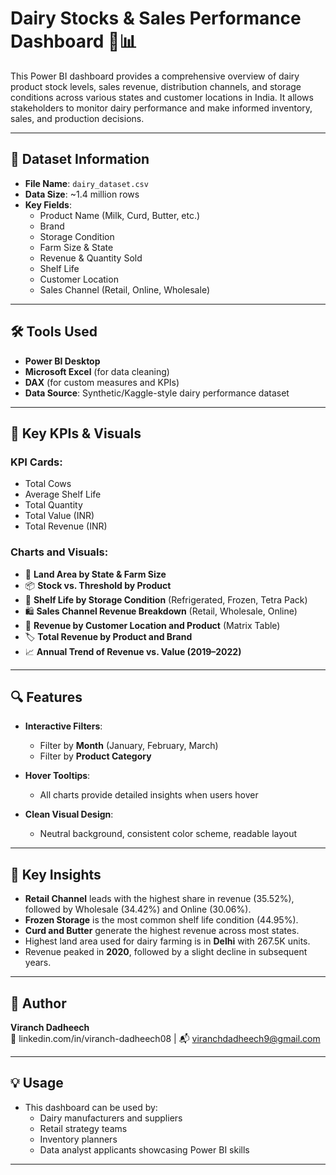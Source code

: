 # Dairy Stocks & Sales Performance Dashboard 🐄📊

This Power BI dashboard provides a comprehensive overview of dairy product stock levels, sales revenue, distribution channels, and storage conditions across various states and customer locations in India. It allows stakeholders to monitor dairy performance and make informed inventory, sales, and production decisions.

---

## 📁 Dataset Information

- **File Name**: `dairy_dataset.csv`
- **Data Size**: ~1.4 million rows
- **Key Fields**:
  - Product Name (Milk, Curd, Butter, etc.)
  - Brand
  - Storage Condition
  - Farm Size & State
  - Revenue & Quantity Sold
  - Shelf Life
  - Customer Location
  - Sales Channel (Retail, Online, Wholesale)

---

## 🛠 Tools Used

- **Power BI Desktop**
- **Microsoft Excel** (for data cleaning)
- **DAX** (for custom measures and KPIs)
- **Data Source**: Synthetic/Kaggle-style dairy performance dataset

---

## 🎯 Key KPIs & Visuals

### KPI Cards:
- Total Cows
- Average Shelf Life
- Total Quantity
- Total Value (INR)
- Total Revenue (INR)

### Charts and Visuals:
- 📌 **Land Area by State & Farm Size**  
- 📦 **Stock vs. Threshold by Product**  
- 🧊 **Shelf Life by Storage Condition** (Refrigerated, Frozen, Tetra Pack)  
- 🛍️ **Sales Channel Revenue Breakdown** (Retail, Wholesale, Online)  
- 📍 **Revenue by Customer Location and Product** (Matrix Table)  
- 🏷️ **Total Revenue by Product and Brand**  
- 📈 **Annual Trend of Revenue vs. Value (2019–2022)**

---

## 🔍 Features

- **Interactive Filters**:
  - Filter by **Month** (January, February, March)
  - Filter by **Product Category**

- **Hover Tooltips**:
  - All charts provide detailed insights when users hover

- **Clean Visual Design**:
  - Neutral background, consistent color scheme, readable layout

---

## 📌 Key Insights

- **Retail Channel** leads with the highest share in revenue (35.52%), followed by Wholesale (34.42%) and Online (30.06%).
- **Frozen Storage** is the most common shelf life condition (44.95%).
- **Curd and Butter** generate the highest revenue across most states.
- Highest land area used for dairy farming is in **Delhi** with 267.5K units.
- Revenue peaked in **2020**, followed by a slight decline in subsequent years.

---

## 📄 Author

**Viranch Dadheech**  
🔗 linkedin.com/in/viranch-dadheech08 | 📬 viranchdadheech9@gmail.com  

---

## 💡 Usage

- This dashboard can be used by:
  - Dairy manufacturers and suppliers
  - Retail strategy teams
  - Inventory planners
  - Data analyst applicants showcasing Power BI skills

---



